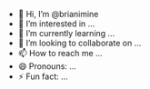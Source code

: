 - 👋 Hi, I’m @brianimine
- 👀 I’m interested in ...
- 🌱 I’m currently learning ...
- 💞️ I’m looking to collaborate on ...
- 📫 How to reach me ...
- 😄 Pronouns: ...
- ⚡ Fun fact: ...

<!---
brianimine/brianimine is a ✨ special ✨ repository because its `README.md` (this file) appears on your GitHub profile.
You can click the Preview link to take a look at your changes.
--->
